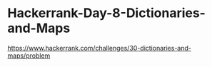 # Hackerrank-Day-8-Dictionaries-and-Maps
https://www.hackerrank.com/challenges/30-dictionaries-and-maps/problem
